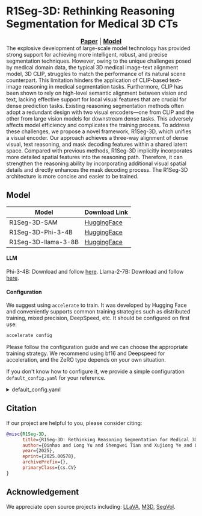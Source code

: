 # R1Seg-3D: Rethinking Reasoning Segmentation for Medical 3D CTs

[Paper]:https://link.springer.com/chapter/10.1007/978-3-032-04984-1_40
[Model]:https://huggingface.co/lihao0011/R1Seg-3D-Phi-3-4B
<font size=3><div align='center' > <a href=https://link.springer.com/chapter/10.1007/978-3-032-04984-1_40>**Paper**</a> | [**Model**][model] </div></font>
The explosive development of large-scale model technology has provided strong support for achieving more intelligent, robust, 
and precise segmentation techniques. However, owing to the unique challenges posed by medical domain data, 
the typical 3D medical image-text alignment model, 3D CLIP, struggles to match the performance of its natural scene counterpart. 
This limitation hinders the application of CLIP-based text-image reasoning in medical segmentation tasks. 
Furthermore, CLIP has been shown to rely on high-level semantic alignment between vision and text, 
lacking effective support for local visual features that are crucial for dense prediction tasks. 
Existing reasoning segmentation methods often adopt a redundant design with two visual encoders—one from CLIP and the other from large vision models for downstream dense tasks. 
This adversely affects model efficiency and complicates the training process. 
To address these challenges, we propose a novel framework, R1Seg-3D, which unifies a visual encoder. 
Our approach achieves a three-way alignment of dense visual, text reasoning, and mask decoding features within a shared latent space. 
Compared with previous methods, R1Seg-3D implicitly incorporates more detailed spatial features into the reasoning path. 
Therefore, it can strengthen the reasoning ability by incorporating additional visual spatial details and directly enhances the 
mask decoding process. The R1Seg-3D architecture is more concise and easier to be trained.

## Model
| Model    | Download Link                                                                                                                                 |
|----------|-----------------------------------------------------------------------------------------------------------------------------------------------|
| R1Seg-3D-SAM | [HuggingFace](https://huggingface.co/lihao0011/R1Seg-3D-SAM)   |
| R1Seg-3D-Phi-3-4B  | [HuggingFace](https://huggingface.co/lihao0011/R1Seg-3D-Phi-3-4B)|
| R1Seg-3D-llama-3-8B  | [HuggingFace](https://huggingface.co/lihao0011/R1Seg-3D-llama-3-8B)|


#### LLM
Phi-3-4B: Download and follow [here](https://huggingface.co/microsoft/Phi-3-mini-128k-instruct).
Llama-2-7B: Download and follow [here](https://huggingface.co/meta-llama/Llama-2-7b-chat-hf).

#### Configuration
We suggest using `accelerate` to train. It was developed by Hugging Face 
and conveniently supports common training strategies such as distributed training, mixed precision, DeepSpeed, etc.
It should be configured on first use:
```bash
accelerate config
```
Please follow the configuration guide and we can choose the appropriate training strategy. 
We recommend using bf16 and Deepspeed for acceleration, and the ZeRO type depends on your own situation.

If you don't know how to configure it, we provide a simple configuration `default_config.yaml` for your reference.
<details>
<summary>default_config.yaml</summary>

```bash
compute_environment: LOCAL_MACHINE
debug: false
deepspeed_config:
  gradient_accumulation_steps: 1
  zero3_init_flag: false
  zero_stage: 0
distributed_type: DEEPSPEED
downcast_bf16: 'no'
machine_rank: 0
main_training_function: main
mixed_precision: bf16
num_machines: 1
num_processes: 6
rdzv_backend: static
same_network: true
tpu_env: []
tpu_use_cluster: false
tpu_use_sudo: false
use_cpu: false
```
</details>


## Citation
If our project are helpful to you, please consider citing:

```BibTeX
@misc{R1Seg-3D,
      title={R1Seg-3D: Rethinking Reasoning Segmentation for Medical 3D CTs}, 
      author={Qinhao and Long Yu and Shengwei Tian and Xujiong Ye and Lei Zhang},
      year={2025},
      eprint={2025.00578},
      archivePrefix={},
      primaryClass={cs.CV}
}
```

## Acknowledgement
We appreciate open source projects including: 
[LLaVA](https://github.com/haotian-liu/LLaVA),
[M3D](https://github.com/BAAI-DCAI/M3D), 
[SegVol](https://github.com/BAAI-DCAI/SegVol).
